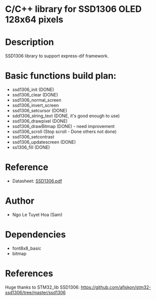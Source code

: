 # C/C++ library for SSD1306 OLED 128x64 pixels 

# Description
SSD1306 library to support express-dif framework.

# Basic functions build plan:
- ssd1306_init (DONE)
- ssd1306_clear (DONE)
- ssd1306_normal_screen
- ssd1306_invert_screen
- ssd1306_setcursor (DONE)
- sdd1306_string_text (DONE, it's good enough to use)
- ssd1306_drawpixel (DONE)
- ssd1306_drawBitmap (DONE) - need improvement
- ssd1306_scroll (Stop scroll - Done others not done)
- ssd1306_setcontrast
- ssd1306_updatescreen (DONE)
- ss1306_fill (DONE)

# Reference
  <ul> 
      <li>
        Datasheet: <a href = "https://cdn-shop.adafruit.com/datasheets/SSD1306.pdf">SSD1306.pdf </a>
      </li>
  </ul>
  
  # Author
  - Ngo Le Tuyet Hoa (Sam)
 # Dependencies
  - font8x8_basic
  - bitmap
 # References
 Huge thanks to STM32_lib SSD1306: https://github.com/afiskon/stm32-ssd1306/tree/master/ssd1306
